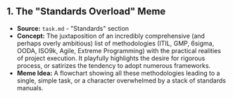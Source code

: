 ## 1. The "Standards Overload" Meme
*   **Source:** `task.md` - "Standards" section
*   **Concept:** The juxtaposition of an incredibly comprehensive (and perhaps overly ambitious) list of methodologies (ITIL, GMP, 6sigma, OODA, ISO9k, Agile, Extreme Programming) with the practical realities of project execution. It playfully highlights the desire for rigorous process, or satirizes the tendency to adopt numerous frameworks.
*   **Meme Idea:** A flowchart showing all these methodologies leading to a single, simple task, or a character overwhelmed by a stack of standards manuals.